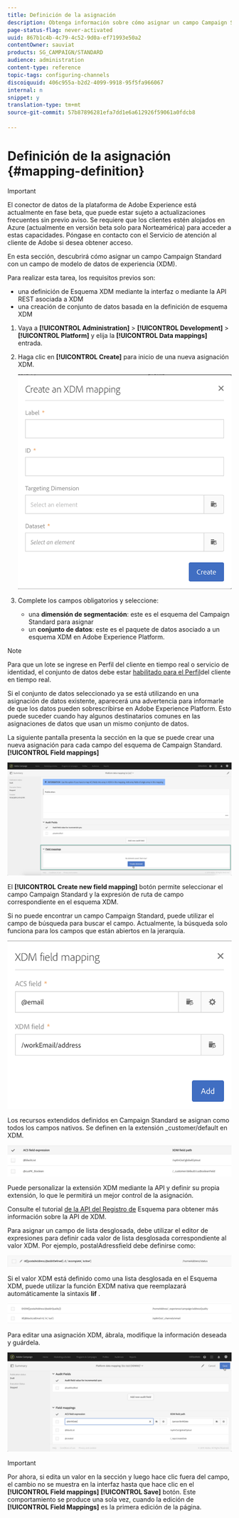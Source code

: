 ```yaml
---
title: Definición de la asignación
description: Obtenga información sobre cómo asignar un campo Campaign Standard con un campo de modelo de datos de experiencia (XDM).
page-status-flag: never-activated
uuid: 867b1c4b-4c79-4c52-9d0a-ef71993e50a2
contentOwner: sauviat
products: SG_CAMPAIGN/STANDARD
audience: administration
content-type: reference
topic-tags: configuring-channels
discoiquuid: 406c955a-b2d2-4099-9918-95f5fa966067
internal: n
snippet: y
translation-type: tm+mt
source-git-commit: 57b87896281efa7dd1e6a612926f59061a0fdcb8

---
```



# Definición de la asignación {#mapping-definition}

>[!IMPORTANT]
>
>El conector de datos de la plataforma de Adobe Experience está actualmente en fase beta, que puede estar sujeto a actualizaciones frecuentes sin previo aviso. Se requiere que los clientes estén alojados en Azure (actualmente en versión beta solo para Norteamérica) para acceder a estas capacidades. Póngase en contacto con el Servicio de atención al cliente de Adobe si desea obtener acceso.

En esta sección, descubrirá cómo asignar un campo Campaign Standard con un campo de modelo de datos de experiencia (XDM).

Para realizar esta tarea, los requisitos previos son:

* una definición de Esquema XDM mediante la interfaz o mediante la API REST asociada a XDM
* una creación de conjunto de datos basada en la definición de esquema XDM

1. Vaya a **[!UICONTROL Administration]** > **[!UICONTROL Development]** > **[!UICONTROL Platform]** y elija la **[!UICONTROL Data mappings]** entrada.

1. Haga clic en **[!UICONTROL Create]** para inicio de una nueva asignación XDM.

   ![](assets/aep_createmapping.png)

1. Complete los campos obligatorios y seleccione:

   * una **dimensión de segmentación**: este es el esquema del Campaign Standard para asignar
   * un **conjunto de datos**: este es el paquete de datos asociado a un esquema XDM en Adobe Experience Platform.

>[!NOTE]
>
>Para que un lote se ingrese en Perfil del cliente en tiempo real o servicio de identidad, el conjunto de datos debe estar [habilitado para el Perfil](https://docs.adobe.com/content/help/en/experience-platform/rtcdp/intro/get-started.html)del cliente en tiempo real.
>
>Si el conjunto de datos seleccionado ya se está utilizando en una asignación de datos existente, aparecerá una advertencia para informarle de que los datos pueden sobrescribirse en Adobe Experience Platform. Esto puede suceder cuando hay algunos destinatarios comunes en las asignaciones de datos que usan un mismo conjunto de datos.

La siguiente pantalla presenta la sección en la que se puede crear una nueva asignación para cada campo del esquema de Campaign Standard. **[!UICONTROL Field mappings]**

![](assets/aep_fieldmappings.png)

El **[!UICONTROL Create new field mapping]** botón permite seleccionar el campo Campaign Standard y la expresión de ruta de campo correspondiente en el esquema XDM.

Si no puede encontrar un campo Campaign Standard, puede utilizar el campo de búsqueda para buscar el campo. Actualmente, la búsqueda solo funciona para los campos que están abiertos en la jerarquía.

![](assets/aep_mapfield.png)

Los recursos extendidos definidos en Campaign Standard se asignan como todos los campos nativos. Se definen en la extensión _customer/default en XDM.

![](assets/aep_fieldscusmapping.png)

Puede personalizar la extensión XDM mediante la API y definir su propia extensión, lo que le permitirá un mejor control de la asignación.

Consulte el tutorial [de la API del Registro de](https://docs.adobe.com/content/help/en/experience-platform/xdm/api/getting-started.html) Esquema para obtener más información sobre la API de XDM.

Para asignar un campo de lista desglosada, debe utilizar el editor de expresiones para definir cada valor de lista desglosada correspondiente al valor XDM. Por ejemplo, postalAdressfield debe definirse como:

![](assets/aep_enummapping.png)

Si el valor XDM está definido como una lista desglosada en el Esquema XDM, puede utilizar la función EXDM nativa que reemplazará automáticamente la sintaxis **lif** .

![](assets/aep_enummappingexdm.png)

Para editar una asignación XDM, ábrala, modifique la información deseada y guárdela.

![](assets/aep_editmapping.png)

>[!IMPORTANT]
>
>Por ahora, si edita un valor en la sección y luego hace clic fuera del campo, el cambio no se muestra en la interfaz hasta que hace clic en el **[!UICONTROL Field mappings]** **[!UICONTROL Save]** botón. Este comportamiento se produce una sola vez, cuando la edición de **[!UICONTROL Field Mappings]** es la primera edición de la página.
